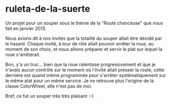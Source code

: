 # ruleta-de-la-suerte

Un projet pour un souper sous le thème de la "Route chanceuse" que nous fait en janvier 2013.

Nous avions dit à nos invités que la totalité du souper allait être décidé par le hasard. Chaque invité, à tour de rôle allait pouvoir arrêter la roue, au moment de son choix, et nous allions préparer et servir le plat sur lequel la roue s'arrêterait.

Bon, y'a un truc... bien que la roue ralentisse progressivement et que je n'avais aucun contrôle sur le moment où l'invité allait presser la route, cette dernière est quand même programmée pour s'arrêter systématiquement sur le même plat pour un même service. Je ne retrouve plus l'origine de la classe ColorWheel, elle n'est pas de moi.

Bref, ce fut un souper très très plaisant :-)
